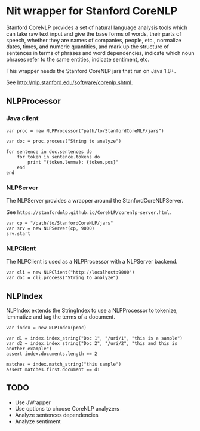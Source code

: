 # Nit wrapper for Stanford CoreNLP

Stanford CoreNLP provides a set of natural language analysis tools which can take
raw text input and give the base forms of words, their parts of speech, whether
they are names of companies, people, etc., normalize dates, times, and numeric
quantities, and mark up the structure of sentences in terms of phrases and word
dependencies, indicate which noun phrases refer to the same entities, indicate
sentiment, etc.

This wrapper needs the Stanford CoreNLP jars that run on Java 1.8+.

See http://nlp.stanford.edu/software/corenlp.shtml.

## NLPProcessor

### Java client

~~~nitish
var proc = new NLPProcessor("path/to/StanfordCoreNLP/jars")

var doc = proc.process("String to analyze")

for sentence in doc.sentences do
	for token in sentence.tokens do
		print "{token.lemma}: {token.pos}"
	end
end
~~~

### NLPServer

The NLPServer provides a wrapper around the StanfordCoreNLPServer.

See `https://stanfordnlp.github.io/CoreNLP/corenlp-server.html`.

~~~nitish
var cp = "/path/to/StanfordCoreNLP/jars"
var srv = new NLPServer(cp, 9000)
srv.start
~~~

### NLPClient

The NLPClient is used as a NLPProcessor with a NLPServer backend.

~~~nitish
var cli = new NLPClient("http://localhost:9000")
var doc = cli.process("String to analyze")
~~~

## NLPIndex

NLPIndex extends the StringIndex to use a NLPProcessor to tokenize, lemmatize and
tag the terms of a document.

~~~nitish
var index = new NLPIndex(proc)

var d1 = index.index_string("Doc 1", "/uri/1", "this is a sample")
var d2 = index.index_string("Doc 2", "/uri/2", "this and this is another example")
assert index.documents.length == 2

matches = index.match_string("this sample")
assert matches.first.document == d1
~~~

## TODO

* Use JWrapper
* Use options to choose CoreNLP analyzers
* Analyze sentences dependencies
* Analyze sentiment
